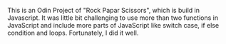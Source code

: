 This is an Odin Project of "Rock Papar Scissors", which is build in Javascript. It was little bit challenging to use more than two functions in JavaScript and include more parts of JavaScript like switch case, if else condition and loops. Fortunately, I did it well.
